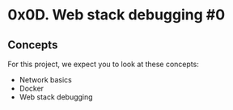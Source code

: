 # 0x0D. Web stack debugging #0
## Concepts
For this project, we expect you to look at these concepts:

* Network basics
* Docker
* Web stack debugging
